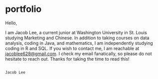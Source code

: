# portfolio

Hello,

I am Jacob Lee, a current junior at Washington University in St. Louis studying Marketing and Chinese. In addition to taking courses on data analysis, coding in Java, and mathematics, I am independently studying coding in R and SQL. If you wish to contact me, I am reachable at jacoblee628@gmail.com. I check my email fanatically, so please do not hesitate to reach out. Thanks for taking the time to read this!

																																																							Jacob Lee
